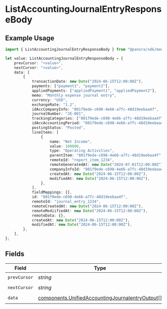 # ListAccountingJournalEntryResponseBody

## Example Usage

```typescript
import { ListAccountingJournalEntryResponseBody } from "@panora/sdk/models/operations";

let value: ListAccountingJournalEntryResponseBody = {
    prevCursor: "<value>",
    nextCursor: "<value>",
    data: [
        {
            transactionDate: new Date("2024-06-15T12:00:00Z"),
            payments: ["payment1", "payment2"],
            appliedPayments: ["appliedPayment1", "appliedPayment2"],
            memo: "Monthly expense journal entry",
            currency: "USD",
            exchangeRate: "1.2",
            idAccCompanyInfo: "801f9ede-c698-4e66-a7fc-48d19eebaa4f",
            journalNumber: "JE-001",
            trackingCategories: ["801f9ede-c698-4e66-a7fc-48d19eebaa4f"],
            idAccAccountingPeriod: "801f9ede-c698-4e66-a7fc-48d19eebaa4f",
            postingStatus: "Posted",
            lineItems: [
                {
                    name: "Net Income",
                    value: 100000,
                    type: "Operating Activities",
                    parentItem: "801f9ede-c698-4e66-a7fc-48d19eebaa4f",
                    remoteId: "report_item_1234",
                    remoteGeneratedAt: new Date("2024-07-01T12:00:00Z"),
                    companyInfoId: "801f9ede-c698-4e66-a7fc-48d19eebaa4f",
                    createdAt: new Date("2024-06-15T12:00:00Z"),
                    modifiedAt: new Date("2024-06-15T12:00:00Z"),
                },
            ],
            fieldMappings: {},
            id: "801f9ede-c698-4e66-a7fc-48d19eebaa4f",
            remoteId: "journal_entry_1234",
            remoteCreatedAt: new Date("2024-06-15T12:00:00Z"),
            remoteModiifiedAt: new Date("2024-06-15T12:00:00Z"),
            remoteData: {},
            createdAt: new Date("2024-06-15T12:00:00Z"),
            modifiedAt: new Date("2024-06-15T12:00:00Z"),
        },
    ],
};
```

## Fields

| Field                                                                                                              | Type                                                                                                               | Required                                                                                                           | Description                                                                                                        |
| ------------------------------------------------------------------------------------------------------------------ | ------------------------------------------------------------------------------------------------------------------ | ------------------------------------------------------------------------------------------------------------------ | ------------------------------------------------------------------------------------------------------------------ |
| `prevCursor`                                                                                                       | *string*                                                                                                           | :heavy_check_mark:                                                                                                 | N/A                                                                                                                |
| `nextCursor`                                                                                                       | *string*                                                                                                           | :heavy_check_mark:                                                                                                 | N/A                                                                                                                |
| `data`                                                                                                             | [components.UnifiedAccountingJournalentryOutput](../../models/components/unifiedaccountingjournalentryoutput.md)[] | :heavy_check_mark:                                                                                                 | N/A                                                                                                                |